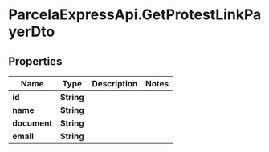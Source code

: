 # ParcelaExpressApi.GetProtestLinkPayerDto

## Properties
Name | Type | Description | Notes
------------ | ------------- | ------------- | -------------
**id** | **String** |  | 
**name** | **String** |  | 
**document** | **String** |  | 
**email** | **String** |  | 
